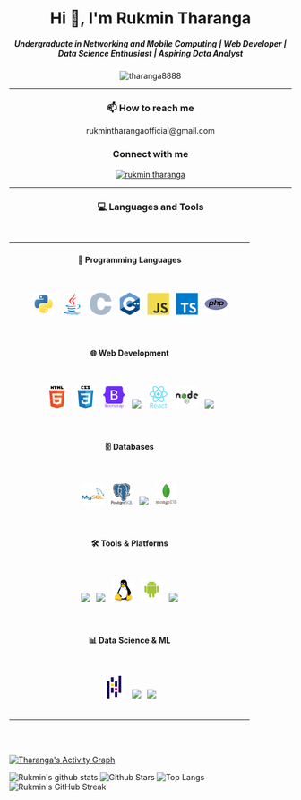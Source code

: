 <h1 align="center">Hi 👋, I'm Rukmin Tharanga</h1>
<h5 align="center">Undergraduate in Networking and Mobile Computing | Web Developer | Data Science Enthusiast | Aspiring Data Analyst</h5>

<p align="center"> <img src="https://komarev.com/ghpvc/?username=tharanga8888&label=Profile%20views&color=0e75b6&style=flat" alt="tharanga8888" /> </p>

<hr />
<div align="center">
    <h3>📫 How to reach me</h3>
    <p>rukmintharangaofficial@gmail.com</p>
    <h3>Connect with me</h3>
    <p align="center"><a href="https://linkedin.com/in/rukmin tharanga" target="blank"><img align="center" src="https://raw.githubusercontent.com/rahuldkjain/github-profile-readme-generator/master/src/images/icons/Social/linked-in-alt.svg" alt="rukmin tharanga" height="20" width="30" /></a></p>
</div>
<hr />

<h3 align="center">💻 Languages and Tools</h3>

<table align="center">
  <tr>&nbsp;&nbsp; 
    <td align="center">
      <h4>🧠 Programming Languages</h4>&nbsp;&nbsp;
      <p>&nbsp;&nbsp;&nbsp;&nbsp;&nbsp;&nbsp;&nbsp;&nbsp;
        <a href="https://www.python.org" target="_blank"><img src="https://raw.githubusercontent.com/devicons/devicon/master/icons/python/python-original.svg" width="40" /></a>&nbsp;&nbsp;
        <a href="https://www.java.com" target="_blank"><img src="https://raw.githubusercontent.com/devicons/devicon/master/icons/java/java-original.svg" width="40" /></a>&nbsp;&nbsp;
        <a href="https://www.cprogramming.com/" target="_blank"><img src="https://raw.githubusercontent.com/devicons/devicon/master/icons/c/c-original.svg" width="40" /></a>&nbsp;&nbsp;
        <a href="https://www.w3schools.com/cpp/" target="_blank"><img src="https://raw.githubusercontent.com/devicons/devicon/master/icons/cplusplus/cplusplus-original.svg" width="40" /></a>&nbsp;&nbsp;
        <a href="https://developer.mozilla.org/en-US/docs/Web/JavaScript" target="_blank"><img src="https://raw.githubusercontent.com/devicons/devicon/master/icons/javascript/javascript-original.svg" width="40" /></a>&nbsp;&nbsp;
        <a href="https://www.typescriptlang.org/" target="_blank"><img src="https://raw.githubusercontent.com/devicons/devicon/master/icons/typescript/typescript-original.svg" width="40" /></a>&nbsp;&nbsp;
        <a href="https://www.php.net" target="_blank"><img src="https://raw.githubusercontent.com/devicons/devicon/master/icons/php/php-original.svg" width="40" /></a>
      &nbsp;&nbsp;&nbsp;&nbsp;&nbsp;&nbsp;&nbsp;&nbsp;</p>&nbsp;&nbsp;
    </td>
  </tr>

  <tr>
    <td align="center">
      <h4>🌐 Web Development</h4>&nbsp;&nbsp;
      <p>
        <a href="https://www.w3.org/html/" target="_blank"><img src="https://raw.githubusercontent.com/devicons/devicon/master/icons/html5/html5-original-wordmark.svg" width="40" /></a>&nbsp;&nbsp;
        <a href="https://www.w3schools.com/css/" target="_blank"><img src="https://raw.githubusercontent.com/devicons/devicon/master/icons/css3/css3-original-wordmark.svg" width="40" /></a>&nbsp;&nbsp;
        <a href="https://getbootstrap.com" target="_blank"><img src="https://raw.githubusercontent.com/devicons/devicon/master/icons/bootstrap/bootstrap-plain-wordmark.svg" width="40" /></a>&nbsp;&nbsp;
        <a href="https://tailwindcss.com/" target="_blank"><img src="https://www.vectorlogo.zone/logos/tailwindcss/tailwindcss-icon.svg" width="40" /></a>&nbsp;&nbsp;
        <a href="https://reactjs.org/" target="_blank"><img src="https://raw.githubusercontent.com/devicons/devicon/master/icons/react/react-original-wordmark.svg" width="40" /></a>&nbsp;&nbsp;
        <a href="https://nodejs.org" target="_blank"><img src="https://raw.githubusercontent.com/devicons/devicon/master/icons/nodejs/nodejs-original-wordmark.svg" width="40" /></a>&nbsp;&nbsp;
        <a href="https://www.djangoproject.com/" target="_blank"><img src="https://cdn.worldvectorlogo.com/logos/django.svg" width="40" /></a>
      </p>&nbsp;&nbsp;
    </td>
  </tr>

  <tr>
    <td align="center">
      <h4>🗄️ Databases</h4>&nbsp;&nbsp;
      <p>
        <a href="https://www.mysql.com/" target="_blank"><img src="https://raw.githubusercontent.com/devicons/devicon/master/icons/mysql/mysql-original-wordmark.svg" width="40" /></a>&nbsp;&nbsp;
        <a href="https://www.postgresql.org" target="_blank"><img src="https://raw.githubusercontent.com/devicons/devicon/master/icons/postgresql/postgresql-original-wordmark.svg" width="40" /></a>&nbsp;&nbsp;
        <a href="https://www.sqlite.org/" target="_blank"><img src="https://www.vectorlogo.zone/logos/sqlite/sqlite-icon.svg" width="40" /></a>&nbsp;&nbsp;
        <a href="https://www.mongodb.com/" target="_blank"><img src="https://raw.githubusercontent.com/devicons/devicon/master/icons/mongodb/mongodb-original-wordmark.svg" width="40" /></a>
      </p>&nbsp;&nbsp;
    </td>
  </tr>

  <tr>
    <td align="center">
      <h4>🛠️ Tools & Platforms</h4>&nbsp;&nbsp;
      <p>
        <a href="https://git-scm.com/" target="_blank"><img src="https://www.vectorlogo.zone/logos/git-scm/git-scm-icon.svg" width="40" /></a>&nbsp;&nbsp;
        <a href="https://postman.com" target="_blank"><img src="https://www.vectorlogo.zone/logos/getpostman/getpostman-icon.svg" width="40" /></a>&nbsp;&nbsp;
        <a href="https://www.linux.org/" target="_blank"><img src="https://raw.githubusercontent.com/devicons/devicon/master/icons/linux/linux-original.svg" width="40" /></a>&nbsp;&nbsp;
        <a href="https://developer.android.com" target="_blank"><img src="https://raw.githubusercontent.com/devicons/devicon/master/icons/android/android-original-wordmark.svg" width="40" /></a>&nbsp;&nbsp;
        <a href="https://www.arduino.cc/" target="_blank"><img src="https://cdn.worldvectorlogo.com/logos/arduino-1.svg" width="40" /></a>
      </p>&nbsp;&nbsp;
    </td>
  </tr>

  <tr>
    <td align="center">
      <h4>📊 Data Science & ML</h4>&nbsp;&nbsp;
      <p>
        <a href="https://pandas.pydata.org/" target="_blank"><img src="https://raw.githubusercontent.com/devicons/devicon/2ae2a900d2f041da66e950e4d48052658d850630/icons/pandas/pandas-original.svg" width="40" /></a>&nbsp;&nbsp;
        <a href="https://scikit-learn.org/" target="_blank"><img src="https://upload.wikimedia.org/wikipedia/commons/0/05/Scikit_learn_logo_small.svg" width="40" /></a>&nbsp;&nbsp;
        <a href="https://seaborn.pydata.org/" target="_blank"><img src="https://seaborn.pydata.org/_images/logo-mark-lightbg.svg" width="40" /></a>
      </p>&nbsp;&nbsp;
    </td>
  </tr>
</table>



<br>
  <br>

  
[![Tharanga's Activity Graph](https://github-readme-activity-graph.vercel.app/graph?username=Tharanga8888&theme=tokyo-night&hide_border=true)](https://github.com/Ashutosh00710/github-readme-activity-graph)

![Rukmin's github stats](https://github-readme-stats.vercel.app/api?username=Tharanga8888&show_icons=true&theme=tokyonight) 
![Github Stars](https://github-readme-stats.vercel.app/api?username=Tharanga8888&show_icons=true&locale=en&count_private=true&hide_rank=true&custom_title=My%20GitHub%20Stats&disable_animations=true&theme=tokyonight)
![Top Langs](https://github-readme-stats.vercel.app/api/top-langs/?username=Tharanga8888&theme=tokyonight)
![Rukmin's GitHub Streak](https://streak-stats.demolab.com?user=Tharanga8888&theme=tokyonight)

